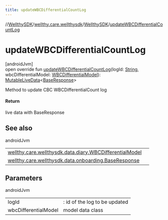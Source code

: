 ```yaml
---
title: updateWBCDifferentialCountLog
---
```

//[WellthySDK](../../../index.html)/[wellthy.care.wellthysdk](../index.html)/[WellthySDK](index.html)/[updateWBCDifferentialCountLog](update-w-b-c-differential-count-log.html)



# updateWBCDifferentialCountLog



[androidJvm]\
open override fun [updateWBCDifferentialCountLog](update-w-b-c-differential-count-log.html)(logId: [String](https://kotlinlang.org/api/latest/jvm/stdlib/kotlin/-string/index.html), wbcDifferentialModel: [WBCDifferentialModel](../../wellthy.care.wellthysdk.data.diary/-w-b-c-differential-model/index.html)): [MutableLiveData](https://developer.android.com/reference/kotlin/androidx/lifecycle/MutableLiveData.html)&lt;[BaseResponse](../../wellthy.care.wellthysdk.data.onboarding/-base-response/index.html)&gt;



Method to update CBC WBCDifferentialCount log



#### Return



live data with BaseResponse



## See also


androidJvm

| | |
|---|---|
| [wellthy.care.wellthysdk.data.diary.WBCDifferentialModel](../../wellthy.care.wellthysdk.data.diary/-w-b-c-differential-model/index.html) |  |
| [wellthy.care.wellthysdk.data.onboarding.BaseResponse](../../wellthy.care.wellthysdk.data.onboarding/-base-response/index.html) |  |



## Parameters


androidJvm

| | |
|---|---|
| logId | : id of the log to be updated |
| wbcDifferentialModel | model data class |




